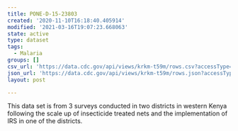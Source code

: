 ```yaml
---
title: PONE-D-15-23803
created: '2020-11-10T16:18:40.405914'
modified: '2021-03-16T19:07:23.668063'
state: active
type: dataset
tags:
  - Malaria
groups: []
csv_url: 'https://data.cdc.gov/api/views/krkm-t59m/rows.csv?accessType=DOWNLOAD'
json_url: 'https://data.cdc.gov/api/views/krkm-t59m/rows.json?accessType=DOWNLOAD'
layout: post

---
```

This data set is from 3 surveys conducted in two districts in western Kenya following the scale up of insecticide treated nets and the implementation of IRS in one of the districts.
